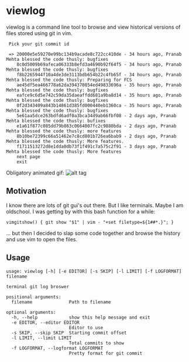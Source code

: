 # viewlog

viewlog is a command line tool to browse and view historical versions of files stored using git in vim. 
```
 Pick your git commit id

 => 20000e5e59270e99bc134b9acade8c722cc410de - 34 hours ago, Pranab Mehta blessed the code thusly: bugfixes
    8c0d5009b69afeca06333b8efd3a4690b92f64f5 - 34 hours ago, Pranab Mehta blessed the code thusly: bugfixes
    f8b2265944f10a4de3de3113bdb654b22c4fb65f - 34 hours ago, Pranab Mehta blessed the code thusly: Preparing for FCS
    ae45df5ea466778a62da394370854ed49833696a - 35 hours ago, Pranab Mehta blessed the code thusly: bugfixes
    eafce9c6d5e742c59da35daeaffdd681a9ba8d14 - 35 hours ago, Pranab Mehta blessed the code thusly: bugfixes
    0f2d343409a843b14861d385fd000440eb1360ca - 35 hours ago, Pranab Mehta blessed the code thusly: bugfixes
    5e61aa5dce263bdfd6adf0a3bca34d9ab66fbf08 - 2 days ago, Pranab Mehta blessed the code thusly: bufixes
    e1a61f877c085dd79b863c0664007fc2c9880bda - 2 days ago, Pranab Mehta blessed the code thusly: more features
    8b10be72399c66a51462e7c8cd801b726ea6bab9 - 2 days ago, Pranab Mehta blessed the code thusly: More features.
    f1711513272d8e1dda0db73f1f491c7a575c2f91 - 3 days ago, Pranab Mehta blessed the code thusly: More features
    next page
    exit
```

Obligatory animated gif:
![alt tag](https://raw.github.com/roubles/viewlog/master/doc/viewlog.gif)

## Motivation
I know there are lots of git gui's out there. But I like terminals. Maybe I am oldschool. I was getting by with this bash function for a while:
```
vimgitshow() { git show "$1" | vim - "+set filetype=${1##*.}"; }
```
... but then I decided to slap some code together and browse the history and use vim to open the files.

## Usage
```
usage: viewlog [-h] [-e EDITOR] [-s SKIP] [-l LIMIT] [-f LOGFORMAT] filename

terminal git log broswer

positional arguments:
  filename              Path to filename

optional arguments:
  -h, --help            show this help message and exit
  -e EDITOR, --editor EDITOR
                        Editor to use
  -s SKIP, --skip SKIP  Starting commit offset
  -l LIMIT, --limit LIMIT
                        Total commits to show
  -f LOGFORMAT, --logformat LOGFORMAT
                        Pretty format for git commit
```
